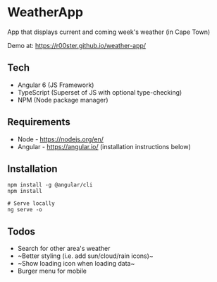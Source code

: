 # WeatherApp

App that displays current and coming week's weather (in Cape Town)

Demo at: https://r00ster.github.io/weather-app/

## Tech

 - Angular 6 (JS Framework)
 - TypeScript (Superset of JS with optional type-checking)
 - NPM (Node package manager)

## Requirements

* Node - https://nodejs.org/en/
* Angular - https://angular.io/ (installation instructions below)

## Installation 

```
npm install -g @angular/cli
npm install

# Serve locally
ng serve -o
```

## Todos 

* Search for other area's weather 
* ~Better styling (i.e. add sun/cloud/rain icons)~
* ~Show loading icon when loading data~
* Burger menu for mobile

